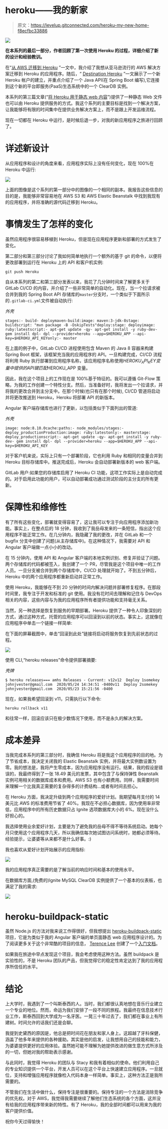 # heroku——我的新家

> 原文：<https://levelup.gitconnected.com/heroku-my-new-home-f8ecfbc33886>

![](img/97adb1f27cc86bdf3e77ef75949adefa.png)

**在本系列的最后一部分，作者回顾了第一次使用 Heroku 的过程，详细介绍了新的设计和经验教训。**

在“[从 AWS 迁移到 Heroku](/moving-away-from-aws-and-onto-heroku-d84852b9884d) ”一文中，我介绍了我想从亚马逊流行的 AWS 解决方案迁移到 Heroku 的应用程序。随后，“ [Destination Heroku](/destination-heroku-86a5811a199c) ”一文展示了一个新 Heroku 帐户的建立，并重点介绍了一个 Java API(在 Spring Boot 编写),它连接到这个新的平台即服务(PaaS)生态系统中的一个 ClearDB 实例。

本系列的第三篇文章(“[将 Heroku 用于静态 web 内容](/using-heroku-for-static-web-content-b7f5ce0712b1)”)提供了一种静态 Web 文件也可以由 Heroku 提供服务的方式。我这个系列的主要目标是找到一个解决方案，让我能够将有限的时间集中在提供业务解决方案上，而不是跟上开发运维流程。

现在一切都在 Heroku 中运行，是时候后退一步，对我的新应用程序之旅进行回顾了。

# 详述新设计

从应用程序和设计的角度来看，应用程序实际上没有任何变化，现在 100%在 Heroku 中运行:

![](img/2918f73ba2aba1d0ea3c941648f57ca3.png)

上面的图像是这个系列的第一部分中的图像的一个相同的副本。我报告这些信息的目的是，我能够非常容易地在 AWS S3 和 AWS Elastic Beanstalk 中找到我现有的应用程序，并将准确的源代码迁移到 Heroku。

# 事情发生了怎样的变化

虽然应用程序很容易移植到 Heroku，但是现在应用程序更新和部署的方式发生了变化。

第二部分和第三部分讨论了我如何简单地执行一个额外的基于 git 的命令，以便将更改部署到运行在 Heroku 上的 API 和客户机实例:

`git push Heroku`

自从本系列的第二和第三部分发表以来，我花了几分钟时间来了解更多关于 GitLab CI/CD 的内容，并介绍了一些非常简单的自动化。现在，当一个拉请求被合并到我的 Spring Boot API 存储库的`master`分支时，一个类似于下面所示的`.gitlab-ci.yml`文件被自动执行:

*外壳*

```
stages:- build- deploymaven-build:image: maven:3-jdk-8stage: buildscript: "mvn package -B -DskipTests"deploy:stage: deployimage: ruby:latestscript:- apt-get update -qy- apt-get install -y ruby-dev- gem install dpl- dpl --provider=heroku --app=$HEROKU_APP --api-key=$HEROKU_API_KEYonly:- master
```

在上面的例子中，GitLab CI/CD 进程使用包含 Maven 的 Java 8 容器来构建 Spring Boot 框架，该框架充当我的应用程序的 API。一旦构建完成，CI/CD 流程将利用 Ruby 执行部署到应用程序名称，该应用程序名称使用$HEROKU_API_KEY 变量中提供的 API 键匹配$HEROKU_APP 变量。

因此，我在这个项目上的工作现在是 100%基于特征的。我可以遵循 Git-Flow 策略，为我的工作创建一个特性分支。然后，当准备好时，我将发出一个拉请求，并将我的更改合并到主分支中。在那个时候(也只有在那个时候), CI/CD 管道将启动并将更改推送到 Heroku，Heroku 将部署 API 的新版本。

Angular 客户端存储库也进行了更新，以包括类似于下面列出的管道:

*外壳*

```
image: node:8.10.0cache:paths:- node_modules/stages:- deploy_productionProduction:image: ruby:latestonly:- masterstage: deploy_productionscript:- apt-get update -qy- apt-get install -y ruby-dev- gem install dpl- dpl --provider=heroku --app=$HEROKU_APP --api-key=$HEROKU_API_KEY
```

对于客户机来说，实际上只有一个部署阶段，它也利用 Ruby 和相同的变量合并到 Heroku 目标存储库中。推送完成后，Heroku 会自动部署新版本的 web 客户端。

GitLab 用户:如果您的存储库启用了 Heroku CI 功能，这项工作实际上是自动完成的。对于启用此功能的用户，可以自动部署成功通过测试阶段的主分支的所有更新。

# 保障性和维修性

有了所有这些变化，部署就变得容易了，这让我可以专注于向应用程序添加新功能。事实上，在整点后的 18 分钟，我收到了我岳母发来的一条短信，指出这个应用程序不能正常工作。在几分钟内，我隐藏了我的更改，并在 GitLab 和一个 bugfix 分支中创建了问题(从主存储库中)。在这种情况下，我需要对 API 和 Angular 客户端做一点小小的改动。

在 15 分钟内，使用 API 和 Angular 客户端的本地实例识别、修复并验证了问题。两个存储库的代码都被签入，我创建了一个 PR，尽管我是这个项目中唯一的工作人员。一旦分支被合并到两个存储库中，CI/CD 处理就开始了。不到五分钟后，Heroku 中的两个应用程序都重新启动并正常工作。

使用 Heroku，我能够在不到 20 分钟的时间内解决问题并部署修复程序。在那段时间里，我专注于开发和标准的 git 使用。我没有花时间去理解和记住与 DevOps 相关的内容，这些内容与为我的应用程序所有者提供功能和支持毫无关系。

当然，另一种选择是恢复到服务的早期部署。Heroku 提供了一种令人印象深刻的方式，通过这种方式，托管的应用程序可以回滚到以前的状态。事实上，这就像在应用程序中单击一个链接一样简单:

在下面的屏幕截图中，单击“回滚到此处”链接将启动将服务恢复到先前状态的过程。

![](img/74fa483f2510e359cf2423f83534afe2.png)

使用 CLI,“heroku releases”命令提供部署摘要:

*壳牌*

```
$ heroku releases=== amhs Releases - Current: v12v12  Deploy 1somekey johnjvester@gmail.com  2020/05/24 14:34:51 -0400v11  Deploy 2somekey johnjvester@gmail.com  2020/05/23 15:21:56 -0400
```

现在，如果我希望回滚到 v11，只需执行以下命令:

`heroku rollback v11`

和往常一样，回滚应该只在极少数情况下使用，而不是永久的解决方案。

# 成本差异

当我完成本系列的第三部分时，我确信 Heroku 将是我这个应用程序的目的地。为了节省成本，我决定关闭我的 Elastic Beanstalk 实例，并将最大实例数设置为零。我的想法是，我将产生零成本，因为应用程序没有运行。结果，我的假设是错误的，我最终得到了一张 18.49 美元的发票，其中包含了与保持弹性 Beanstalk 实例可用相关的数据库成本和费用。AWS S3 也有小额费用。同样，我需要时间来理解一个比我真正需要的复杂得多的计费结构…或者有时间去担心。

在 Heroku 方面，我决定升级到两个应用程序的爱好计划。我期望每月支付的 14 美元比 AWS 的标准费用节省了 40%。我现在不必担心数据库，因为使用率非常低，应用程序中的所有历史数据只占 Ignite 选项数据库大小的 6%。现在没什么好担心的。

我选择使用业余爱好计划，主要是为了避免我的岳母不得不等待系统启动。她每个月只使用这个应用程序几天，所以我确信每次她试图访问系统时，她都必须等待。经验提示，让婆婆等从来都不是什么好事。:)

我也喜欢从爱好计划开始展示的应用指标:

![](img/e09b5e002099ce66ef2bb53f3adf8ff4.png)

我的应用程序真正需要的是了解当前的响应时间和基本的使用水平。

在数据库方面,(免费的)Ignite MySQL ClearDB 实例提供了一个基本的仪表板，也满足了我的需求:

![](img/94a95480be20220374e6ef036e14367c.png)

# heroku-buildpack-static

虽然 Node.js 的方法对我来说工作得很好，但我想提出 [heroku-buildpack-static](https://github.com/heroku/heroku-buildpack-static) 项目，它是为类似于我的 Angular 客户端的单页面静态 web 应用程序设计的。为了阅读更多关于这个非常酷的项目的信息， [Terence Lee](https://gist.github.com/hone) 创建了一个[入门文档](https://gist.github.com/hone/24b06869b4c1eca701f9)。

如果我在旅途中早点发现这个项目，我会考虑使用这种方法。虽然 buildpack 是实验性的，不是 Heroku 团队的产品，但我觉得它的稳定性肯定达到了我的应用程序所信任的水平。

# 结论

上大学时，我遇到了一个叫斯泰西的人。当时，我们都很认真地想在音乐行业建立一个专业的地位。然而，命运为我们安排了一段不同的旅程。我最终在信息技术行业工作，斯泰西回到大学成为一名牙医。一晃三十年过去了，我们都在事业上有所建树。时间允许的话我们还是会聊。

我提到史黛西的原因是，他总是把时间花在朋友和家人身上。这超越了牙科保健，涵盖了他多年来提供的各种援助。其实是他的启发，让我想用自己的技能和能力，为婆婆提供更好的应用体验。虽然她可能不理解为她提供改进的做生意方式所涉及的一切，但她对我的帮助表示感谢。

与此同时，我觉得 Heroku 的团队与 Stacy 和我有着相似的使命。他们利用自己的专业知识提供一个平台，开发人员可以在这个平台上快速建立应用程序。一旦就位，支持和增强应用程序就像检入代码本身一样简单。事实上，这种方法正是我所需要的。

不管我们在生活中做什么，保持专注是很重要的。保持专注的一个方法是消除竞争的优先权。对于 AWS，我觉得我需要继续了解他们生态系统的各个方面，这并没有给我的应用程序带来新的特性。有了 Heroku，我的全部时间都可以用来为我的客户提供价值。

祝你今天过得愉快！